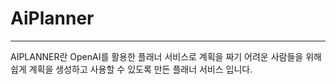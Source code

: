 # AiPlanner
---
AIPLANNER란 
OpenAI를 활용한 플래너 서비스로 계획을 짜기 어려운 사람들을 위해 쉽게 계획을 생성하고 사용할 수 있도록 만든 플래너 서비스 입니다. 

